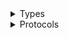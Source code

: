 <details>
<summary>Types</summary>

  - [WorkDocsClient](/aws-sdk-swift/reference/0.x/AWSWorkDocs/WorkDocsClient)
  - [WorkDocsClient.WorkDocsClientConfiguration](/aws-sdk-swift/reference/0.x/AWSWorkDocs/WorkDocsClient.WorkDocsClientConfiguration)
  - [WorkDocsClientLogHandlerFactory](/aws-sdk-swift/reference/0.x/AWSWorkDocs/WorkDocsClientLogHandlerFactory)
  - [WorkDocsClientTypes](/aws-sdk-swift/reference/0.x/AWSWorkDocs/WorkDocsClientTypes)

</details>

<details>
<summary>Protocols</summary>

  - [WorkDocsClientProtocol](/aws-sdk-swift/reference/0.x/AWSWorkDocs/WorkDocsClientProtocol)

</details>
